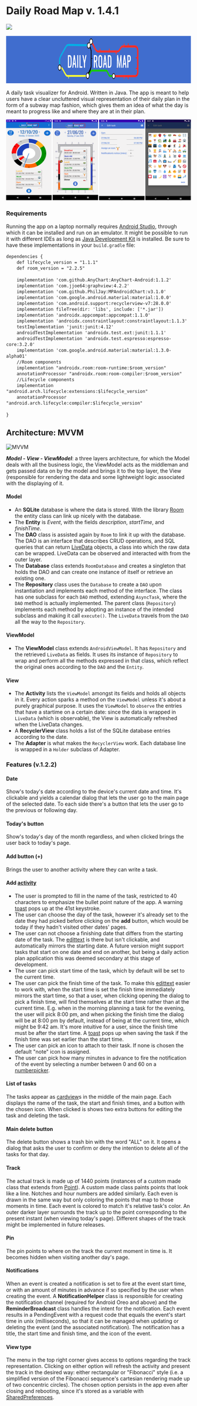 # Daily Road Map v. 1.4.1 
<a href="https://play.google.com/store/apps/details?id=eu.marcellofabbri.dailyroadmap">
  <img  height="60" src="https://play.google.com/intl/en_gb/badges/static/images/badges/en_badge_web_generic.png">
</a>

<p align="center">
  <img width="1000" height="129" src="https://github.com/Marcellofabbri/dailyroadmap/blob/master/app/src/main/assets/screenshots/toolbar_logo_7.png">
</p>

A daily task visualizer for Android. Written in Java.
The app is meant to help users have a clear uncluttered visual representation of their daily plan in the form of a subway map fashion, which gives them an idea of what the day is meant to progress like and where they are at in their plan.


![screenshots](https://github.com/Marcellofabbri/dailyroadmap/blob/master/app/src/main/assets/screenshots/four_new_screenshots.png)

### Requirements
Running the app on a laptop normally requires [Android Studio](https://developer.android.com/studio), through which it can be installed and run on an emulator. It might be possible to run it with different IDEs as long as [Java Development Kit](https://www.oracle.com/java/technologies/javase-downloads.html) is installed.
Be sure to have these implementations in your ```build.gradle``` file:
```
dependencies {
    def lifecycle_version = "1.1.1"
    def room_version = "2.2.5"

    implementation 'com.github.AnyChart:AnyChart-Android:1.1.2'
    implementation 'com.jjoe64:graphview:4.2.2'
    implementation 'com.github.PhilJay:MPAndroidChart:v3.1.0'
    implementation 'com.google.android.material:material:1.0.0'
    implementation 'com.android.support:recyclerview-v7:28.0.0'
    implementation fileTree(dir: 'libs', include: ['*.jar'])
    implementation 'androidx.appcompat:appcompat:1.1.0'
    implementation 'androidx.constraintlayout:constraintlayout:1.1.3'
    testImplementation 'junit:junit:4.12'
    androidTestImplementation 'androidx.test.ext:junit:1.1.1'
    androidTestImplementation 'androidx.test.espresso:espresso-core:3.2.0'
    implementation 'com.google.android.material:material:1.3.0-alpha01'
    //Room components
    implementation "androidx.room:room-runtime:$room_version"
    annotationProcessor "androidx.room:room-compiler:$room_version"
    //Lifecycle components
    implementation "android.arch.lifecycle:extensions:$lifecycle_version"
    annotationProcessor "android.arch.lifecycle:compiler:$lifecycle_version"

}
```

## Architecture: MVVM
![MVVM](https://developer.android.com/topic/libraries/architecture/images/final-architecture.png)

***Model - View - ViewModel***: a three layers architecture, for which the Model deals with all the business logic, the ViewModel acts as the middleman and gets passed data on by the model and brings it to the top layer, the View (responsible for rendering the data and some lightweight logic associated with the displaying of it.

#### Model
- An **SQLite** database is where the data is stored. With the library [Room](https://developer.android.com/topic/libraries/architecture/room?gclid=CjwKCAjw_qb3BRAVEiwAvwq6VopJnuUQOQsDU4eT8mHioF8-izRbMVO6vVOBxM02_pTzZDK086uzihoCbQMQAvD_BwE&gclsrc=aw.ds) the entity class can link up nicely with the database.
- The **Entity** is _Event_, with the fields _description_, _startTime_, and _finishTime_.
- The **DAO** class is assisted again by ```Room``` to link it up with the database. The DAO is an interface that describes CRUD operations, and SQL queries that can return [LiveData](https://developer.android.com/topic/libraries/architecture/livedata) objects, a class into which the raw data can be wrapped. LiveData can be observed and interacted with from the outer layer.
- The **Database** class extends ```RoomDatabase``` and creates a singleton that holds the DAO and can create one instance of itself or retrieve an existing one.
- The **Repository** class uses the ```Database``` to create a ```DAO``` upon instantiation and implements each method of the interface. The class has one subclass for each ```DAO``` method, extending ```AsyncTask```, where the ```DAO``` method is actually implemented. The parent class (```Repository```) implements each method by adopting an instance of the intended subclass and making it call ```execute()```. The ```LiveData``` travels from the ```DAO``` all the way to the ```Repository```.

#### ViewModel
- The **ViewModel** class extends ```AndroidViewModel```. It has ```Repository``` and the retrieved ```LiveData``` as fields. It uses its instance of ```Repository``` to wrap and perform all the methods expressed in that class, which reflect the original ones according to the ```DAO``` and the ```Entity```.

#### View
- The **Activity** lists the ```ViewModel``` amongst its fields and holds all objects in it. Every action sparks a method on the ```ViewModel``` unless it's about a purely graphical purpose. It uses the ```ViewModel``` to ```observe``` the entries that have a startime on a certain date: since the data is wrapped in ```LiveData``` (which is observable), the View is automatically refreshed when the LiveData changes.
- A **RecyclerView** class holds a list of the SQLite database entries according to the date.
- The **Adapter** is what makes the ```RecyclerView``` work. Each database line is wrapped in a ```Holder``` subclass of Adapter.

### Features (v.1.2.2)
#### Date
Show's today's date according to the device's current date and time. It's clickable and yields a calendar dialog that lets the user go to the main page of the selected date. To each side there's a button that lets the user go to the previous or following day.
#### Today's button
Show's today's day of the month regardless, and when clicked brings the user back to today's page.
#### Add button (+)
Brings the user to another activity where they can write a task.
#### Add [activity](https://developer.android.com/reference/android/app/Activity)
- The user is prompted to fill in the name of the task, restricted to 40 characters to emphasize the bullet point nature of the app. A warning [toast](https://developer.android.com/reference/android/widget/Toast) pops up at the 41st keystroke.
- The user can choose the day of the task, however it's already set to the date they had picked before clicking on the __add__ button, which would be today if they hadn't visited other dates' pages.
- The user can not choose a finishing date that differs from the starting date of the task. The [edittext](https://developer.android.com/reference/android/widget/EditText) is there but isn't clickable, and automatically mirrors the starting date. A future version might support tasks that start on one date and end on another, but being a daily action plan application this was deemed secondary at this stage of development.
- The user can pick start time of the task, which by default will be set to the current time.
- The user can pick the finish time of the task. To make this [edittext](https://developer.android.com/reference/android/widget/EditText) easier to work with, when the start time is set the finish time immediately mirrors the start time, so that a user, when clicking opening the dialog to pick a finish time, will find themselves at the start time rather than at the current time. E.g. when in the morning planning a task for the evening, the user will pick 8:00 pm, and when picking the finish time the dialog will be at 8:00 pm by default, instead of being at the current time, which might be 9:42 am. It's more intuitive for a user, since the finish time must be after the start time. A [toast](https://developer.android.com/reference/android/widget/Toast) pops up when saving the task if the finish time was set earlier than the start time.
- The user can pick an icon to attach to their task. If none is chosen the default "note" icon is assigned.
- The user can pick how many minutes in advance to fire the notification of the event by selecting a number between 0 and 60 on a [numberpicker](https://developer.android.com/reference/android/widget/NumberPicker).
#### List of tasks
The tasks appear as [cardview](https://developer.android.com/jetpack/androidx/releases/cardview)s in the middle of the main page. Each displays the name of the task, the start and finish times, and a button with the chosen icon. When clicked is shows two extra buttons for editing the task and deleting the task.
#### Main delete button
The delete button shows a trash bin with the word "ALL" on it. It opens a dialog that asks the user to confirm or deny the intention to delete all of the tasks for that day.
#### Track
The actual track is made up of 1440 points (instances of a custom made class that extends from [Point](https://developer.android.com/reference/android/graphics/Point)). A custom made class paints points that look like a line. Notches and hour numbers are added similarly. Each even is drawn in the same way but only coloring the points that map to those moments in time. Each event is colored to match it's relative task's color. An outer darker layer surrounds the track up to the point corresponding to the present instant (when viewing today's page). Different shapes of the track might be implemented in future releases.
#### Pin
The pin points to where on the track the current moment in time is. It becomes hidden when visiting another day's page.
#### Notifications
When an event is created a notification is set to fire at the event start time, or with an amount of minutes in advance if so specified by the user when creating the event. A **NotificationHelper** class is responsible for creating the notification channel (required for Android Oreo and above) and the **ReminderBroadcast** class handles the intent for the notification. Each event results in a PendingEvent with a request code that equals the event's start time in unix (milliseconds), so that it can be managed when updating or deleting the event (and the associated notification). The notification has a title, the start time and finish time, and the icon of the event.
#### View type
The menu in the top right corner gives access to options regarding the track representation. Clicking on either option will refresh the activity and present the track in the desired way: either rectangular or "Fibonacci" style (i.e. a simplified version of the Fibonacci sequence's cartesian rendering made up of two concentric circles). The chosen option persists in the app even after closing and rebooting, since it's stored as a variable with [SharedPreferences](https://developer.android.com/reference/android/content/SharedPreferences).
